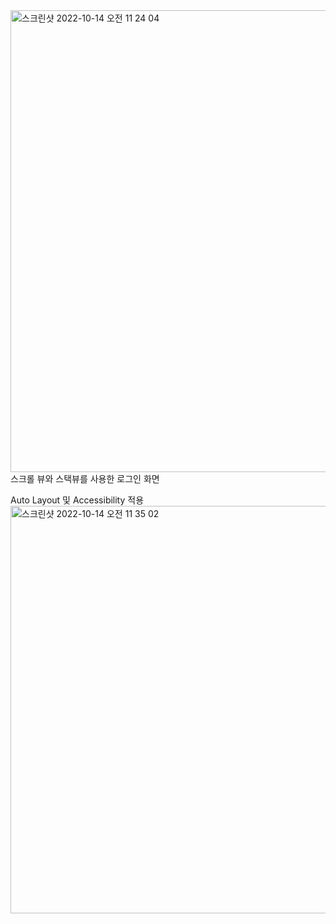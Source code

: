 <img width="739" alt="스크린샷 2022-10-14 오전 11 24 04" src="https://user-images.githubusercontent.com/84453688/195973256-e942f210-fc1a-4670-a3ef-4f55aeaf4609.png">
스크롤 뷰와 스택뷰를 사용한 로그인 화면

Auto Layout 및 Accessibility 적용  
<img width="652" alt="스크린샷 2022-10-14 오전 11 35 02" src="https://user-images.githubusercontent.com/84453688/195973280-aeb0ffde-244b-4e11-851f-ce613846a600.png">
